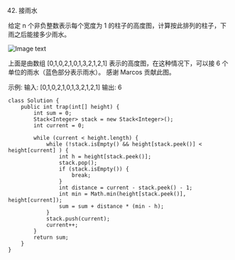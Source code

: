 42. 接雨水

给定 n 个非负整数表示每个宽度为 1 的柱子的高度图，计算按此排列的柱子，下雨之后能接多少雨水。

![Image text](https://assets.leetcode-cn.com/aliyun-lc-upload/uploads/2018/10/22/rainwatertrap.png)

上面是由数组 [0,1,0,2,1,0,1,3,2,1,2,1] 表示的高度图，在这种情况下，可以接 6 个单位的雨水（蓝色部分表示雨水）。 感谢 Marcos 贡献此图。

示例:
输入: [0,1,0,2,1,0,1,3,2,1,2,1]
输出: 6


```
class Solution {
    public int trap(int[] height) {
        int sum = 0;
        Stack<Integer> stack = new Stack<Integer>();
        int current = 0;

        while (current < height.length) {
            while (!stack.isEmpty() && height[stack.peek()] < height[current] ) {
                int h = height[stack.peek()];
                stack.pop();
                if (stack.isEmpty()) {
                    break;
                }
                int distance = current - stack.peek() - 1; 
                int min = Math.min(height[stack.peek()], height[current]);
                sum = sum + distance * (min - h);
            }
            stack.push(current);
            current++;
        }
        return sum;
    }
}
```